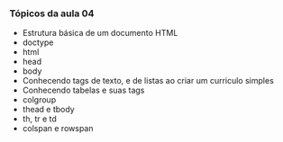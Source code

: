 ### Tópicos da aula 04
- Estrutura básica de um documento HTML
- doctype
- html
- head
- body
- Conhecendo tags de texto, e de listas ao criar um curriculo simples
- Conhecendo tabelas e suas tags
- colgroup
- thead e tbody
- th, tr e td
- colspan e rowspan

